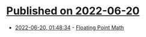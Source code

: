 # [Published on 2022-06-20](index.md)

* [2022-06-20, 01:48:34](https://news.ycombinator.com/item?id=31805431) - [Floating Point Math](https://0.30000000000000004.com/)

